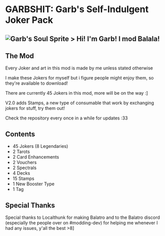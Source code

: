# GARBSHIT: Garb's Self-Indulgent Joker Pack

## ![Garb's Soul Sprite](https://github.com/Gainumki/GARBSHIT/blob/main/garb.png) > Hi! I'm Garb! I mod Balala!

## The Mod
Every Joker and art in this mod is made by me unless stated otherwise

I make these Jokers for myself but i figure people might enjoy them, so they're available to download!

There are currently 45 Jokers in this mod, more will be on the way :]

V2.0 adds Stamps, a new type of consumable that work by exchanging jokers for stuff, try them out!

Check the repository every once in a while for updates :33

## Contents
- 45 Jokers (8 Legendaries)
- 2 Tarots
- 2 Card Enhancements
- 2 Vouchers
- 2 Spectrals
- 4 Decks
- 15 Stamps
- 1 New Booster Type
- 1 Tag

## Special Thanks
Special thanks to Localthunk for making Balatro and to the Balatro discord (especially the people over on #modding-dev) for helping me whenever I had any issues, y'all the best >8]





